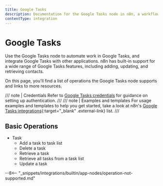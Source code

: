 ```yaml
---
title: Google Tasks
description: Documentation for the Google Tasks node in n8n, a workflow automation platform. Includes details of operations and configuration, and links to examples and credentials information.
contentType: integration
---
```


# Google Tasks

Use the Google Tasks node to automate work in Google Tasks, and integrate Google Tasks with other applications. n8n has built-in support for a wide range of Google Tasks features, including adding, updating, and retrieving contacts. 

On this page, you'll find a list of operations the Google Tasks node supports and links to more resources.

/// note | Credentials
Refer to [Google Tasks credentials](/integrations/builtin/credentials/google/) for guidance on setting up authentication. 
///
/// note | Examples and templates
For usage examples and templates to help you get started, take a look at n8n's [Google Tasks integrations](https://n8n.io/integrations/google-tasks/){:target="_blank" .external-link} list.
///

## Basic Operations

* Task
    * Add a task to task list
    * Delete a task
    * Retrieve a task
    * Retrieve all tasks from a task list
    * Update a task

--8<-- "_snippets/integrations/builtin/app-nodes/operation-not-supported.md"
